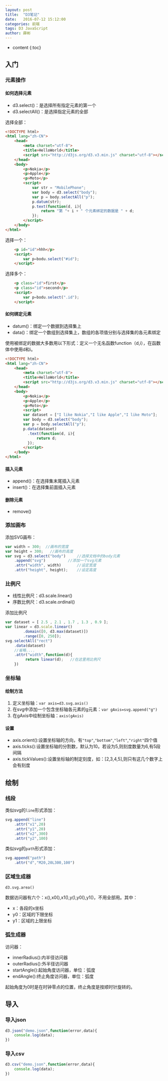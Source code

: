 ```yaml
---
layout: post
title:  "D3笔记"
date:   2016-07-12 15:12:00
categories: 前端
tags: D3 JavaScript
author: 薛彬
---
```


* content
{:toc}





## 入门

### 元素操作

#### 如何选择元素

- d3.select()：是选择所有指定元素的第一个
- d3.selectAll()：是选择指定元素的全部

选择全部：

```html
<!DOCTYPE html>
<html lang="zh-CN">
    <head> 
        <meta charset="utf-8"> 
        <title>HelloWorld</title> 
        <script src="http://d3js.org/d3.v3.min.js" charset="utf-8"></script> 
    </head> 
    <body> 
        <p>Nokia</p>
        <p>Apple</p>
        <p>Moto</p>
        <script>  
            var str = "MobilePhone";
            var body = d3.select("body");
            var p = body.selectAll("p");
            p.datum(str);
            p.text(function(d, i){
                return "第 "+ i + " 个元素绑定的数据是 " + d;
            });
        </script> 
    </body> 
</html>
```

选择一个：

```html
    <p id="id">hhh</p>
    <script> 
        var p=bodu.select("#id");
    </script>  
```

选择多个：

```html
    <p class="id">first</p>
    <p class="id">second</p>
    <script> 
        var p=bodu.select(".id");
    </script>  
```

#### 如何绑定元素

- datum()：绑定一个数据到选择集上
- data()：绑定一个数组到选择集上，数组的各项值分别与选择集的各元素绑定

使用被绑定的数据大多数用以下形式：定义一个无名函数function（d,i），在函数体中使用d和i。

```html
<!DOCTYPE html>
<html lang="zh-CN">
    <head> 
        <meta charset="utf-8"> 
        <title>HelloWorld</title> 
        <script src="http://d3js.org/d3.v3.min.js" charset="utf-8"></script> 
    </head> 
    <body> 
        <p>Nokia</p>
        <p>Apple</p>
        <p>Moto</p>
        <script>  
        var dataset = ["I like Nokia","I like Apple","I like Moto"];
        var body = d3.select("body");
        var p = body.selectAll("p");
        p.data(dataset)
          .text(function(d, i){
              return d;
          });
        </script> 
    </body> 
</html>
```

#### 插入元素

- append()：在选择集末尾插入元素
- insert()：在选择集前面插入元素

#### 删除元素

- remove()

### 添加画布

添加SVG画布：

```javascript
var width = 300;  //画布的宽度
var height = 300;   //画布的高度
var svg = d3.select("body")     //选择文档中的body元素
    .append("svg")          //添加一个svg元素
    .attr("width", width)       //设定宽度
    .attr("height", height);    //设定高度
```

### 比例尺

- 线性比例尺：d3.scale.linear() 
- 序数比例尺：d3.scale.ordinal()

添加比例尺

```javascript
var dataset = [ 2.5 , 2.1 , 1.7 , 1.3 , 0.9 ];
var linear = d3.scale.linear()
        .domain([0, d3.max(dataset)])
        .range([0, 250]);
svg.selectAll("rect")
    .data(dataset)
	//省略....
    .attr("width",function(d){
         return linear(d);   //在这里用比例尺
    })
```

### 坐标轴

#### 绘制方法

1. 定义坐标轴：`var axis=d3.svg.axis()`
2. 在svg中添加一个包含坐标轴各元素的g元素：`var gAxis=svg.append("g")`
3. 在gAxis中绘制坐标轴：`axis(gAxis)`

#### 设置

- axis.orient():设置坐标轴的方向，有`"top"`,`"bottom"`,`"left"`,`"right"`四个值
- axis.ticks():设置坐标轴的分割数，默认为10。若设为5,则刻度数量为6,有5段间隔
- axis.tickValues():设置坐标轴的制定刻度，如：[2,3,4,5],则只有这几个数字上会有刻度


## 绘制

### 线段

类似svg的`line`形式添加：

```javascript
svg.append("line")
    .attr("x1",20)
    .attr("y1",20)
    .attr("x2",300)
    .attr("y2",100)
```

类似svg的`path`形式添加：

```javascript
svg.append("path")
    .attr("d","M20,20L300,100")
```

### 区域生成器

`d3.svg.area()`

数据访问器有六个：x(),x0(),x1(),y(),y0(),y1()，不用全部用。其中：

- x：各段的x坐标
- y0：区域的下限坐标
- y1：区域的上限坐标

### 弧生成器

访问器：

- innerRadius():内半径访问器
- outerRadius():外半径访问器
- startAngle():起始角度访问器，单位：弧度
- endAngle():终止角度访问器，单位：弧度

起始角度为0时是在时钟零点的位置，终止角度是按顺时针旋转的。


## 导入

### 导入json

```javascript
d3.json("demo.json",function(error,data){
    console.log(data);
})
```

### 导入csv

```javascript
d3.csv("demo.json",function(error,data){
    console.log(data);
})
```